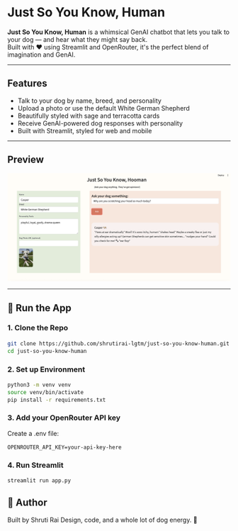 # Just So You Know, Human

**Just So You Know, Human** is a whimsical GenAI chatbot that lets you talk to your dog — and hear what they might say back.  
Built with ❤️ using Streamlit and OpenRouter, it's the perfect blend of imagination and GenAI.

---

## Features

- Talk to your dog by name, breed, and personality
- Upload a photo or use the default White German Shepherd
- Beautifully styled with sage and terracotta cards
- Receive GenAI-powered dog responses with personality
- Built with Streamlit, styled for web and mobile

---

## Preview

![Screenshot](./just-so-you-know-human-preview.jpeg) <!-- Replace this with your actual screenshot filename -->

---

## 🚀 Run the App

### 1. Clone the Repo

```bash
git clone https://github.com/shrutirai-lgtm/just-so-you-know-human.git
cd just-so-you-know-human
```

### 2. Set up Environment

```bash
python3 -m venv venv
source venv/bin/activate
pip install -r requirements.txt
```

### 3. Add your OpenRouter API key

Create a .env file:

```env
OPENROUTER_API_KEY=your-api-key-here
```

### 4. Run Streamlit

```bash
streamlit run app.py
```

## 👋 Author
Built by Shruti Rai
Design, code, and a whole lot of dog energy. 🐾
